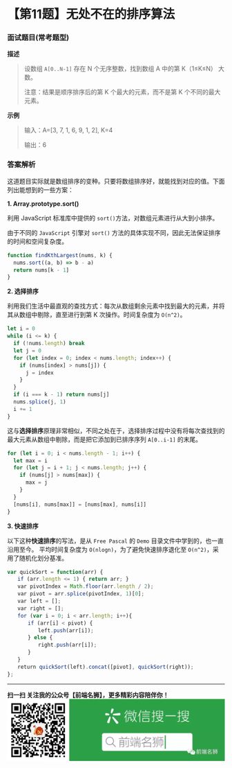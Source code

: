 # 【第11题】无处不在的排序算法

### 面试题目(常考题型)
**描述**
> 设数组 ```A[0..N-1]``` 存在 N 个无序整数，找到数组 A 中的第 K（1≤K≤N） 大数。
>
> 注意：结果是顺序排序后的第 K 个最大的元素，而不是第 K 个不同的最大元素。

**示例**
>输入：A=[3, 7, 1, 6, 9, 1, 2], K=4
>
>输出：6

### 答案解析
这道题目实际就是数组排序的变种。只要将数组排序好，就能找到对应的值。下面列出能想到的一些方案：

**1. Array.prototype.sort()**

利用 JavaScript 标准库中提供的 `sort()`方法，对数组元素进行从大到小排序。

由于不同的 `JavaScript` 引擎对 `sort()` 方法的具体实现不同，因此无法保证排序的时间和空间复杂度。

```js
function findKthLargest(nums, k) {
  nums.sort((a, b) => b - a)
  return nums[k - 1]
}
```

**2. 选择排序**

利用我们生活中最直观的查找方式：每次从数组剩余元素中找到最大的元素，并将其从数组中剔除，直至进行到第 K 次操作。时间复杂度为 `O(n^2)`。

```js
let i = 0
while (i <= k) {
  if (!nums.length) break
  let j = 0
  for (let index = 0; index < nums.length; index++) {
    if (nums[index] > nums[j]) {
      j = index
    }
  }
  if (i === k - 1) return nums[j]
  nums.splice(j, 1)
  i += 1
}
```

这与**选择排序**原理非常相似，不同之处在于，选择排序过程中没有将每次查找到的最大元素从数组中剔除，而是把它添加到已排序序列 `A[0..i-1]` 的末尾。

```js
for (let i = 0; i < nums.length - 1; i++) {
  let max = i
  for (let j = i + 1; j < nums.length; j++) {
    if (nums[j] > nums[max]) {
      max = j
    }
  }
  [nums[i], nums[max]] = [nums[max], nums[i]]
}
```

**3. 快速排序** 

以下这种**快速排序**的写法，是从 `Free Pascal` 的 `Demo` 目录文件中学到的，也一直沿用至今。
平均时间复杂度为 `O(nlogn)`，为了避免快速排序退化至 `O(n^2)`，采用了随机化划分基准。

```js
var quickSort = function(arr) {
　　if (arr.length <= 1) { return arr; }
　　var pivotIndex = Math.floor(arr.length / 2);
　　var pivot = arr.splice(pivotIndex, 1)[0];
　　var left = [];
　　var right = [];
　　for (var i = 0; i < arr.length; i++){
　　　　if (arr[i] < pivot) {
　　　　　　left.push(arr[i]);
　　　　} else {
　　　　　　right.push(arr[i]);
　　　　}
　　}
　　return quickSort(left).concat([pivot], quickSort(right));
};
```

***
 **扫一扫 关注我的公众号【前端名狮】，更多精彩内容陪伴你！**
![【前端名狮】](../../images/7.png)

